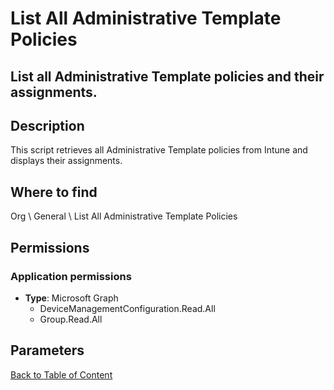 # List All Administrative Template Policies

## List all Administrative Template policies and their assignments.

## Description
This script retrieves all Administrative Template policies from Intune and displays their assignments.

## Where to find
Org \ General \ List All Administrative Template Policies

## Permissions
### Application permissions
- **Type**: Microsoft Graph
  - DeviceManagementConfiguration.Read.All
  - Group.Read.All


## Parameters

[Back to Table of Content](../../../README.md)

